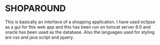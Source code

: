 # SHOPAROUND
This is basically an interface of a shopping application. I have used eclipse as a gui for this web app and this has been run on tomcat server 8.0 and oracle has been used as the database. Also the languages used for styling are css and java script and jquery.
